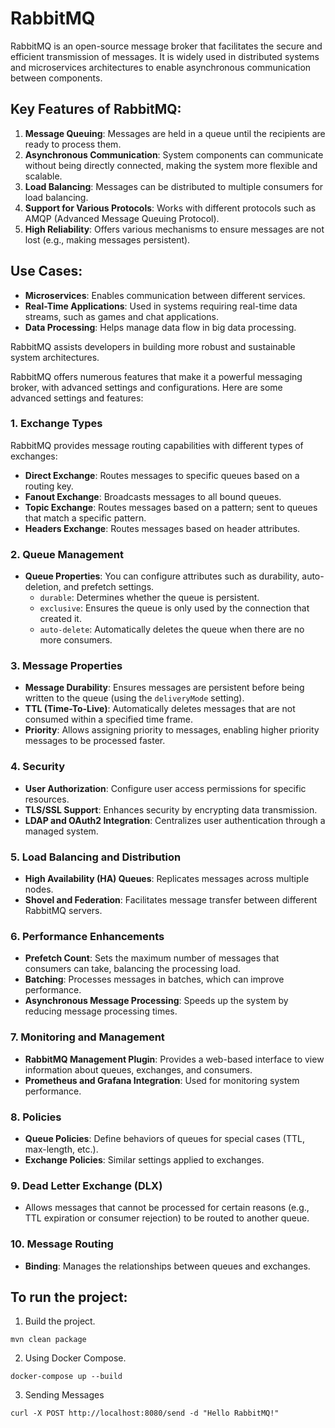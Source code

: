 # RabbitMQ

RabbitMQ is an open-source message broker that facilitates the secure and efficient transmission of messages. It is widely used in distributed systems and microservices architectures to enable asynchronous communication between components.

## Key Features of RabbitMQ:
1. **Message Queuing**: Messages are held in a queue until the recipients are ready to process them.
2. **Asynchronous Communication**: System components can communicate without being directly connected, making the system more flexible and scalable.
3. **Load Balancing**: Messages can be distributed to multiple consumers for load balancing.
4. **Support for Various Protocols**: Works with different protocols such as AMQP (Advanced Message Queuing Protocol).
5. **High Reliability**: Offers various mechanisms to ensure messages are not lost (e.g., making messages persistent).

## Use Cases:
- **Microservices**: Enables communication between different services.
- **Real-Time Applications**: Used in systems requiring real-time data streams, such as games and chat applications.
- **Data Processing**: Helps manage data flow in big data processing.

RabbitMQ assists developers in building more robust and sustainable system architectures.

RabbitMQ offers numerous features that make it a powerful messaging broker, with advanced settings and configurations. Here are some advanced settings and features:

### 1. **Exchange Types**
RabbitMQ provides message routing capabilities with different types of exchanges:
- **Direct Exchange**: Routes messages to specific queues based on a routing key.
- **Fanout Exchange**: Broadcasts messages to all bound queues.
- **Topic Exchange**: Routes messages based on a pattern; sent to queues that match a specific pattern.
- **Headers Exchange**: Routes messages based on header attributes.

### 2. **Queue Management**
- **Queue Properties**: You can configure attributes such as durability, auto-deletion, and prefetch settings.
  - `durable`: Determines whether the queue is persistent.
  - `exclusive`: Ensures the queue is only used by the connection that created it.
  - `auto-delete`: Automatically deletes the queue when there are no more consumers.

### 3. **Message Properties**
- **Message Durability**: Ensures messages are persistent before being written to the queue (using the `deliveryMode` setting).
- **TTL (Time-To-Live)**: Automatically deletes messages that are not consumed within a specified time frame.
- **Priority**: Allows assigning priority to messages, enabling higher priority messages to be processed faster.

### 4. **Security**
- **User Authorization**: Configure user access permissions for specific resources.
- **TLS/SSL Support**: Enhances security by encrypting data transmission.
- **LDAP and OAuth2 Integration**: Centralizes user authentication through a managed system.

### 5. **Load Balancing and Distribution**
- **High Availability (HA) Queues**: Replicates messages across multiple nodes.
- **Shovel and Federation**: Facilitates message transfer between different RabbitMQ servers.

### 6. **Performance Enhancements**
- **Prefetch Count**: Sets the maximum number of messages that consumers can take, balancing the processing load.
- **Batching**: Processes messages in batches, which can improve performance.
- **Asynchronous Message Processing**: Speeds up the system by reducing message processing times.

### 7. **Monitoring and Management**
- **RabbitMQ Management Plugin**: Provides a web-based interface to view information about queues, exchanges, and consumers.
- **Prometheus and Grafana Integration**: Used for monitoring system performance.

### 8. **Policies**
- **Queue Policies**: Define behaviors of queues for special cases (TTL, max-length, etc.).
- **Exchange Policies**: Similar settings applied to exchanges.

### 9. **Dead Letter Exchange (DLX)**
- Allows messages that cannot be processed for certain reasons (e.g., TTL expiration or consumer rejection) to be routed to another queue.

### 10. **Message Routing**
- **Binding**: Manages the relationships between queues and exchanges.

## To run the project:

1. Build the project.
```
mvn clean package
```
2. Using Docker Compose.
```
docker-compose up --build
```
3. Sending Messages
```
curl -X POST http://localhost:8080/send -d "Hello RabbitMQ!"
```
